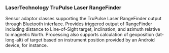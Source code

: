 ### LaserTechnology TruPulse Laser RangeFinder
Sensor adaptor classes supporting the TruPulse Laser RangeFinder output through Bluetooth interface. Provides triggered output of RangeFinder including distance to Line-of-Sight target, inclination, and azimuth relative to magnetic North. Processing also supports calculation of geoposition (lat-long-alt) of target based on instrument position provided by an Android device, for instance.
